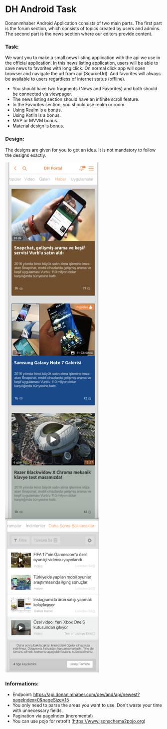 # DH Android Task

Donanımhaber Android Application consists of two main parts. The first part is the forum section, which consists of topics created by users and admins. The second part is the news section where our editors provide content.

### Task:

We want you to make a small news listing application with the api we use in the official application. In this news listing application, users will be able to save news to favorites with long click. On normal click app will open browser and navigate the url from api (SourceUrl). And favorites will always be available to users regardless of internet status (offline). 

- You should have two fragments (News and Favorites) and both should be connected via viewpager.
- The news listing section should have an infinite scroll feature.
- In the Favorites section, you should use realm or room.
- Using Realm is a bonus.
- Using Kotlin is a bonus.
- MVP or MVVM bonus.
- Material design is bonus.

### Design:

The designs are given for you to get an idea. It is not mandatory to follow the designs exactly.

<img src = "ss1%20fav.png" width ="300" /> <img src = "favs.png" width ="300" />


### Informations:

- Endpoint: https://api.donanimhaber.com/dev/and/api/newest?pageIndex=0&pageSize=15
- You only need to parse the areas you want to use. Don't waste your time with unnecessary fields.
- Pagination via pageIndex (incremental)
- You can use pojo for retrofit (https://www.jsonschema2pojo.org)
